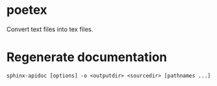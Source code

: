 # poetex
Convert text files into tex files.

# Regenerate documentation

`
sphinx-apidoc [options] -o <outputdir> <sourcedir> [pathnames ...]
`
